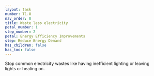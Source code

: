 ```yaml
---
layout: task
number: T1.8
nav_order: 8
title: Waste less electricity
petal_number: 1
step_number: 2
petal: Energy Efficiency Improvements
step: Reduce Energy Demand
has_children: false
has_toc: false
---
```


Stop common electricity wastes like having inefficient lighting or leaving lights or heating on.
